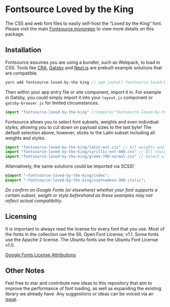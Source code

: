 # Fontsource Loved by the King

The CSS and web font files to easily self-host the “Loved by the King” font. Please visit the main [Fontsource monorepo](https://github.com/DecliningLotus/fontsource) to view more details on this package.

## Installation

Fontsource assumes you are using a bundler, such as Webpack, to load in CSS. Tools like [CRA](https://create-react-app.dev/), [Gatsby](https://www.gatsbyjs.org/) and [Next.js](https://nextjs.org/) are prebuilt example solutions that are compatible.

```javascript
yarn add fontsource-loved-by-the-king // npm install fontsource-loved-by-the-king
```

Then within your app entry file or site component, import it in. For example in Gatsby, you could simply import it into your `layout.js` component or `gatsby-browser.js` for limited circumstances.

```javascript
import "fontsource-loved-by-the-king" //require("fontsource-loved-by-the-king")
```

Fontsource allows you to select font subsets, weights and even individual styles, allowing you to cut down on payload sizes to the last byte! The default selection above, however, sticks to the Latin subset including all weights and styles.

```javascript
import "fontsource-loved-by-the-king/latin-ext.css" // All weights and styles included.
import "fontsource-loved-by-the-king/cyrillic-ext-400.css" // All styles included.
import "fontsource-loved-by-the-king/greek-700-normal.css" // Select either normal or italic.
```

Alternatively, the same solutions could be imported via SCSS!

```scss
@import "~fontsource-loved-by-the-king/index";
@import "~fontsource-loved-by-the-king/vietnamese-300-italic";
```

_Do confirm on Google Fonts (or elsewhere) whether your font supports a certain subset, weight or style beforehand as these examples may not reflect actual compatibility._

## Licensing

It is important to always read the license for every font that you use.
Most of the fonts in the collection use the SIL Open Font License, v1.1. Some fonts use the Apache 2 license. The Ubuntu fonts use the Ubuntu Font License v1.0.

[Google Fonts License Attributions](https://fonts.google.com/attribution)

## Other Notes

Feel free to star and contribute new ideas to this repository that aim to improve the performance of font loading, as well as expanding the existing library we already have. Any suggestions or ideas can be voiced via an [issue](https://github.com/DecliningLotus/fontsource/issues).

